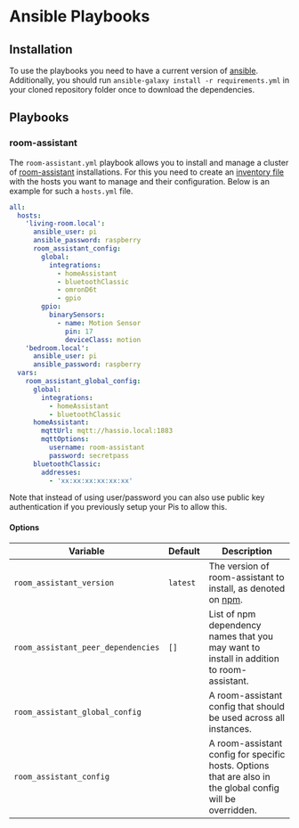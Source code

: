 # Ansible Playbooks

## Installation

To use the playbooks you need to have a current version of [ansible](https://docs.ansible.com/ansible/latest/installation_guide/intro_installation.html). Additionally, you should run `ansible-galaxy install -r requirements.yml` in your cloned repository folder once to download the dependencies.

## Playbooks

### room-assistant

The `room-assistant.yml` playbook allows you to install and manage a cluster of [room-assistant](https://github.com/mkerix/room-assistant) installations. For this you need to create an [inventory file](https://docs.ansible.com/ansible/latest/user_guide/intro_inventory.html) with the hosts you want to manage and their configuration. Below is an example for such a `hosts.yml` file.

```yaml
all:
  hosts:
    'living-room.local':
      ansible_user: pi
      ansible_password: raspberry
      room_assistant_config: 
        global:
          integrations:
            - homeAssistant
            - bluetoothClassic
            - omronD6t
            - gpio
        gpio:
          binarySensors:
            - name: Motion Sensor
              pin: 17
              deviceClass: motion
    'bedroom.local':
      ansible_user: pi
      ansible_password: raspberry
  vars:
    room_assistant_global_config:
      global:
        integrations:
          - homeAssistant
          - bluetoothClassic
      homeAssistant:
        mqttUrl: mqtt://hassio.local:1883
        mqttOptions:
          username: room-assistant
          password: secretpass
      bluetoothClassic:
        addresses:
          - 'xx:xx:xx:xx:xx:xx'
```

Note that instead of using user/password you can also use public key authentication if you previously setup your Pis to allow this.

#### Options

| Variable                           | Default  | Description                                                  |
| ---------------------------------- | -------- | ------------------------------------------------------------ |
| `room_assistant_version`           | `latest` | The version of room-assistant to install, as denoted on [npm](https://www.npmjs.com/package/room-assistant). |
| `room_assistant_peer_dependencies` | `[]`     | List of npm dependency names that you may want to install in addition to room-assistant. |
| `room_assistant_global_config`     |          | A room-assistant config that should be used across all instances. |
| `room_assistant_config`            |          | A room-assistant config for specific hosts. Options that are also in the global config will be overridden. |

